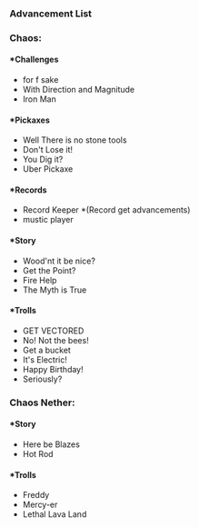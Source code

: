 ### Advancement List
### Chaos:
#### *Challenges
* for f sake
* With Direction and Magnitude
* Iron Man
#### *Pickaxes
* Well There is no stone tools
* Don't Lose it!
* You Dig it?
* Uber Pickaxe
#### *Records
* Record Keeper
*(Record get advancements)
* mustic player
#### *Story
* Wood'nt it be nice?
* Get the Point?
* Fire Help
* The Myth is True
#### *Trolls
* GET VECTORED
* No! Not the bees!
* Get a bucket
* It's Electric!
* Happy Birthday!
* Seriously?

### Chaos Nether:
#### *Story
* Here be Blazes
* Hot Rod
#### *Trolls
* Freddy
* Mercy-er
* Lethal Lava Land